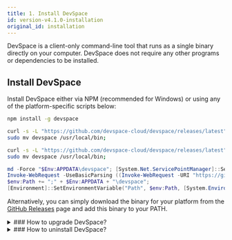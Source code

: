 ```yaml
---
title: 1. Install DevSpace
id: version-v4.1.0-installation
original_id: installation
---
```


DevSpace is a client-only command-line tool that runs as a single binary directly on your computer. DevSpace does not require any other programs or dependencies to be installed.

## Install DevSpace
Install DevSpace either via NPM (recommended for Windows) or using any of the platform-specific scripts below:

<!--DOCUSAURUS_CODE_TABS-->
<!--NPM-->
```bash
npm install -g devspace
```

<!--Mac Terminal-->
```bash
curl -s -L "https://github.com/devspace-cloud/devspace/releases/latest" | sed -nE 's!.*"([^"]*devspace-darwin-amd64)".*!https://github.com\1!p' | xargs -n 1 curl -L -o devspace && chmod +x devspace;
sudo mv devspace /usr/local/bin;
```

<!--Linux Bash-->
```bash
curl -s -L "https://github.com/devspace-cloud/devspace/releases/latest" | sed -nE 's!.*"([^"]*devspace-linux-amd64)".*!https://github.com\1!p' | xargs -n 1 curl -L -o devspace && chmod +x devspace;
sudo mv devspace /usr/local/bin;
```

<!--Windows Powershell-->
```powershell
md -Force "$Env:APPDATA\devspace"; [System.Net.ServicePointManager]::SecurityProtocol = [System.Net.SecurityProtocolType]'Tls,Tls11,Tls12';
Invoke-WebRequest -UseBasicParsing ((Invoke-WebRequest -URI "https://github.com/devspace-cloud/devspace/releases/latest" -UseBasicParsing).Content -replace "(?ms).*`"([^`"]*devspace-windows-amd64.exe)`".*","https://github.com/`$1") -o $Env:APPDATA\devspace\devspace.exe;
$env:Path += ";" + $Env:APPDATA + "\devspace";
[Environment]::SetEnvironmentVariable("Path", $env:Path, [System.EnvironmentVariableTarget]::User);
```
<!--END_DOCUSAURUS_CODE_TABS-->

Alternatively, you can simply download the binary for your platform from the [GitHub Releases](https://github.com/devspace-cloud/devspace/releases) page and add this binary to your PATH.

<details>
<summary>
### How to upgrade DevSpace?
</summary>

Upgrading DevSpace is as easy as running:
```bash
devspace upgrade
```

</details>

<details>
<summary>
### How to uninstall DevSpace?
</summary>

Uninstalling DevSpace is as easy as removing the DevSpace binary from your machine. You can use the following commands for removing the binary and optionally also deleting the global DevSpace config folder in your home directory:
<!--DOCUSAURUS_CODE_TABS-->
<!--NPM-->
```bash
npm uninstall -g devspace
```

<!--Mac Terminal-->
```bash
sudo rm  /usr/local/bin/devspace;

# If you also want to delete the DevSpace configuration folder:
rm "~/.devspace";
```

<!--Linux Bash-->
```bash
sudo rm /usr/local/bin/devspace;

# If you also want to delete the DevSpace configuration folder:
rm "~/.devspace";
```

<!--Windows Powershell-->
```powershell
Remove-Item "$Env:APPDATA\devspace";

# If you also want to delete the DevSpace configuration folder:
Remove-Item "~\.devspace";
```
<!--END_DOCUSAURUS_CODE_TABS-->


</details>
